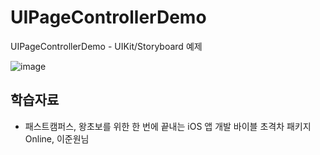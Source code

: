 # UIPageControllerDemo
UIPageControllerDemo - UIKit/Storyboard 예제

![image](https://user-images.githubusercontent.com/89061309/202896846-3083ab29-b2e6-4918-8320-b32661798382.png)


## 학습자료 
* 패스트캠퍼스, 왕초보를 위한 한 번에 끝내는 iOS 앱 개발 바이블 초격차 패키지 Online, 이준원님
